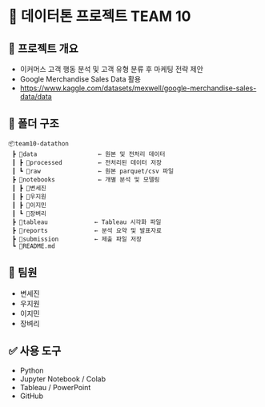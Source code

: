 # 🧾 데이터톤 프로젝트 TEAM 10

## 📌 프로젝트 개요
- 이커머스 고객 행동 분석 및 고객 유형 분류 후 마케팅 전략 제안
- Google Merchandise Sales Data 활용
- https://www.kaggle.com/datasets/mexwell/google-merchandise-sales-data/data

## 📁 폴더 구조
```
📦team10-datathon
 ┣ 📂data                 ← 원본 및 전처리 데이터
 ┃ ┣ 📂processed          ← 전처리된 데이터 저장
 ┃ ┗ 📂raw                ← 원본 parquet/csv 파일   
 ┣ 📂notebooks            ← 개별 분석 및 모델링
 ┃ ┣ 📂변세진
 ┃ ┣ 📂우지원
 ┃ ┣ 📂이지민
 ┃ ┗ 📂장벼리
 ┣ 📂tableau             ← Tableau 시각화 파일
 ┣ 📂reports             ← 분석 요약 및 발표자료
 ┣ 📂submission          ← 제출 파일 저장
 ┗ 📜README.md
```

## 👥 팀원
- 변세진
- 우지원  
- 이지민  
- 장벼리    

## ✅ 사용 도구
- Python  
- Jupyter Notebook / Colab
- Tableau / PowerPoint  
- GitHub
